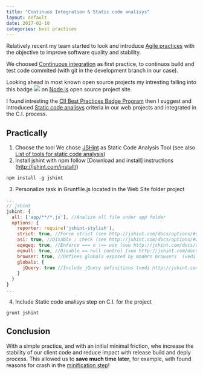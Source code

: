 ```yaml
---
title: "Continuos Integration & Static code analisys"
layout: default
date: 2017-02-10
categories: best practices
---
```


Relatively recent my team started to look and introduce [Agile practices](https://en.wikipedia.org/wiki/Category:Agile_software_development) with the objective to improve software quality and stability.

We choosed [Continuous integration](https://en.wikipedia.org/wiki/Continuous_integration) as first practice, to continuos build and test code commited (with git in the development branch in our case).

Looking ahead in most known open source projects my intresting falling into this badge <img src="https://bestpractices.coreinfrastructure.org/projects/29/badge"> on [Node.js](https://github.com/nodejs/node) open source project site.

I found intresting the [CII Best Practices Badge Program](https://bestpractices.coreinfrastructure.org/) then I suggest and introduced [Static code analisys](https://github.com/linuxfoundation/cii-best-practices-badge/blob/master/doc/criteria.md#analysis) criteria in our web projects and integrated in the C.I. process.

## Practically

1. Choose the tool
We chose [JSHint](http://jshint.com/about/) as Static Code Analysis Tool (see also [List of tools for static code analysis](https://en.wikipedia.org/wiki/List_of_tools_for_static_code_analysis))
2. Install jshint with npm follow [Download and install] instructions (http://jshint.com/install/)
```
npm install -g jshint
```
3. Personalize task in Gruntfile.js located in the Web Site folder project

```javascript
...
// jshint
jshint: {
  all: ['app/**/*.js'], //Analize all file under app folder
  options: {
    reporter: require('jshint-stylish'),
    strict: true, //Force strict (see http://jshint.com/docs/options/#strict)
    asi: true, //Disable ; check (see http://jshint.com/docs/options/#asi)
    eqeqeq: true, //Enforce === o !== use (see http://jshint.com/docs/options/#eqeqeq)
    eqnull: true, //Disable == null control (see http://jshint.com/docs/options/#eqnull)
    browser: true, //Defines globals exposed by modern browsers  (vedi http://jshint.com/docs/options/#browser)
    globals: {
      jQuery: true //Include jQuery definitions (vedi http://jshint.com/docs/options/#jquery)
    }
  }
}
...
```

4. Include Static code analisys step on C.I. for the project
```
grunt jshint
```

## Conclusion

With a simple practice, and with an initial minimal friction, whe increase the stability of our client code and reduce impact with release build and deply process. This allowed us to **save much time later**, for example, with found reasons for crash in the [minification step](https://en.wikipedia.org/wiki/Minification_(programming))!
